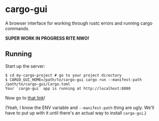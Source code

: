# cargo-gui
A browser interface for working through rustc errors and running cargo commands.

**SUPER WORK IN PROGRESS RITE NWO!**

## Running

Start up the server:

```shell
$ cd my-cargo-project # go to your project directory
$ CARGO_GUI_HOME=/path/to/cargo-gui cargo run --manifest-path /path/to/cargo-gui/Cargo.toml
Your `cargo-gui` app is running at http://localhost:8080
```

Now go to [that link](http://localhost:8080)!

(Yeah, I know the ENV variable and `--manifest-path` thing are ugly. We'll have to put up with it until there's an actual way to install `cargo-gui`.)